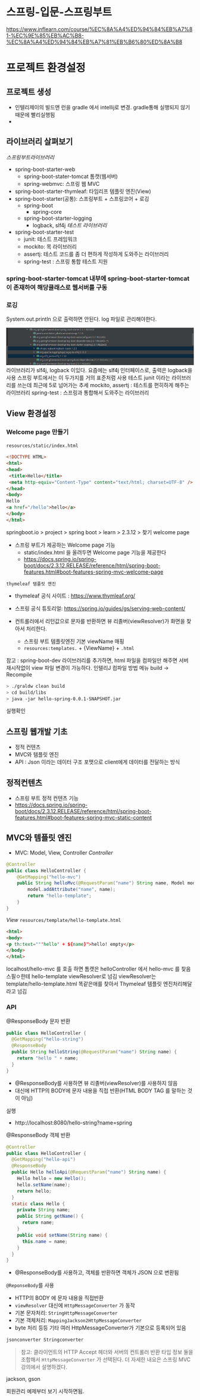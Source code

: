 # 스프링-입문-스프링부트
https://www.inflearn.com/course/%EC%8A%A4%ED%94%84%EB%A7%81-%EC%9E%85%EB%AC%B8-%EC%8A%A4%ED%94%84%EB%A7%81%EB%B6%80%ED%8A%B8

# 프로젝트 환경설정
## 프로젝트 생성
 - 인텔리제이의 빌드앤 런을 gradle 에서 intellij로 변경. gradle통해 실행되지 않기때문에 빨리실행됨
 - 

## 라이브러리 살펴보기
*스프링부트라이브러리*
- spring-boot-starter-web
  - spring-boot-stater-tomcat 톰캣(웹서버)
  - spring-webmvc: 스프링 웹 MVC
- spring-boot-starter-thymleaf: 타임리프 템플릿 엔진(View)
- spring-boot-starter(공통): 스프링부트 + 스프링코어 + 로깅
  - spring-boot
    - spring-core
  - spring-boot-starter-logging
    - logback, slf4j
*테스트 라이브러리*
- spring-boot-starter-test
  - junit: 테스트 프레임워크
  - mockito: 목 라이브러리
  - assertj: 테스트 코드를 좀 더 편하게 작성하게 도와주는 라이브러리
  - spring-test : 스프링 통합 테스트 지원

### spring-boot-starter-tomcat 내부에 spring-boot-starter-tomcat 이 존재하여 해당클래스로 웹서버를 구동
### 로깅
 System.out.println 으로 출력하면 안된다. log 파일로 관리해야한다.
 
 ![spring-boot-starter-logging.png](spring-boot-starter-logging.png)
라이브러리가 slf4j, logback 이있다.
요즘에는 slf4j 인터페이스로, 출력은 logback을 사용
스프링 부트에서는 이 두가지를 거의 표준처럼 사용
테스트 junit 이라는 라이브러리를 쓰는데 최근에 5로 넘어가는 추세
mockito,  assertj : 테스트를 편히하게 해주는 라이브러리
spring-test : 스프링과 통합해서 도와주는 라이브러리
 

## View 환경설정
### Welcome page 만들기
`resources/static/index.html`
```html
<!DOCTYPE HTML>
<html>
<head>
 <title>Hello</title>
 <meta http-equiv="Content-Type" content="text/html; charset=UTF-8" />
</head>
<body>
Hello
<a href="/hello">hello</a>
</body>
</html>
```

springboot.io > project > spring boot > learn > 2.3.12 > 찾기 welcome page

- 스프링 부트가 제공하는 Welcome page 기능
  - static/index.html 을 올려두면 Welcome page 기능을 제공한다
  - https://docs.spring.io/spring-boot/docs/2.3.12.RELEASE/reference/html/spring-boot-features.html#boot-features-spring-mvc-welcome-page

`thymeleaf 템플릿 엔진`
- thymeleaf 공식 사이트 : https://www.thymleaf.org/
- 스프링 공식 튜토리얼: https://spring.io/guides/gs/serving-web-content/

- 컨트롤러에서 리턴값으로 문자를 반환하면 뷰 리졸버(viewResolver)가 화면을 찾아서 처리한다.
  - 스프링 부트 템플릿엔진 기본 viewName 매핑
  - `resources:templates.` + {ViewName} + `.html`

 참고 : spring-boot-dev 라이브러리를 추가하면, html 파일을 컴파일만 해주면 서버 재시작없이 view 파일 변경이 가능하다.
 인텔리J 컴파일 방법 메뉴 build -> Recompile
 
```sh 
> ./graldw clean build
> cd build/libs
> java -jar hello-spring-0.0.1-SNAPSHOT.jar
```
실행확인


## 스프링 웹개발 기초
- 정적 컨텐츠
- MVC와 템플릿 엔진
- API : Json 이라는 데이터 구조 포맷으로 client에게 데이터를 전달하는 방식

## 정적컨텐츠
- 스프링 부트 정적 컨텐츠 기능
- https://docs.spring.io/spring-boot/docs/2.3.12.RELEASE/reference/html/spring-boot-features.html#boot-features-spring-mvc-static-content

## MVC와 템플릿 엔진
- MVC: Model, View, Controller
*Controller*
```java
@Controller 
public class HelloController {
    @GetMapping("hello-mvc") 
    public String helloMvc(@RequestParam("name") String name, Model model) {
        model.addAttribute("name", name);
        return "hello-template";
    }
}
```

*View*
`resources/template/hello-template.html`
```html
<html>
<body>
<p th:text=""'hello' + ${name}">hello! empty</p>
</body>
</html>
```

localhost/hello-mvc 를 호출 하면 톰캣은 helloController 에서 hello-mvc 를 찾음
스필ㅇ한테 hello-template viewResolver로 넘김
viewResolver는 template/hello-template.html 똑같은애를 찾아서 Thymeleaf 템플릿 엔진처리해달라고 넘김 


### API
@ResponseBody 문자 반환
```java
public class HelloController {
  @GetMapping("hello-string")
  @ResponseBody
  public String helloString(@RequestParam("name") String name) {
    return "hello " + name;
  }
}
```
- @ResponseBody를 사용하면 뷰 리졸버(viewResolver)를 사용하지 않음
- 대신에 HTTP의 BODY에 문자 내용을 직접 반환(HTML BODY TAG 를 말하는 것이 아님)

실행
- http://localhost:8080/hello-string?name=spring

@ResponseBody 객체 반환
```java
@Controller
public class HelloController {
  @GetMapping("hello-api")
  @ResponseBody
  public Hello helloApi(@RequestParam("name") String name) {
    Hello hello = new Hello();
    hello.setName(name);
    return hello;
  }
  static class Hello {
    private String name;
    public String getName() {
      return name;
    }
    public void setName(String name) {
      this.name = name;
    }
  }
}
```
- @ResponseBody를 사용하고, 객체를 반환하면 객체가 JSON 으로 변환됨

`@ReponseBody`를 사용
- HTTP의 BODY 에 문자 내용을 직접반환
- `viewResolver` 대신에 `HttpMessageConverter` 가 동작
- 기본 문자처리: `StringHttpMessageConverter`
- 기본 객체처리: `MappingJackson2HttpMessageConverter`
- byte 처리 등등 기타 여러 HttpMessageConverter가 기본으로 등록되어 있음

```html
jsonconverter Stringconverter
```
> 참고: 클라이언트의 HTTP Accept 헤더와 서버의 컨트롤러 반환 타입 정보 둘을 조합해서 `HttpMessageConverter` 가 선택된다. 더 자세한 내요은 스프링 MVC 강의에서 설명하겠다.

jackson, gson

회원관리 예제부터 보기 시작하면됨.